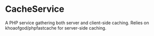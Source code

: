 CacheService
============

A PHP service gathering both server and client-side caching. Relies on khoaofgod/phpfastcache for server-side caching.
